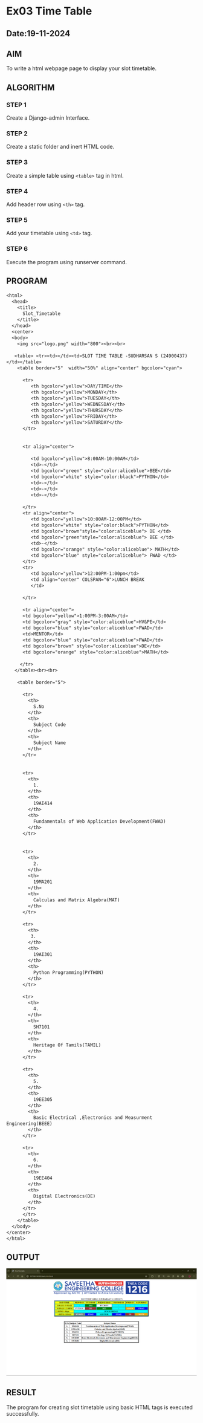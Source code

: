 # Ex03 Time Table
## Date:19-11-2024

## AIM
To write a html webpage page to display your slot timetable.

## ALGORITHM
### STEP 1
Create a Django-admin Interface.

### STEP 2
Create a static folder and inert HTML code.

### STEP 3
Create a simple table using ```<table>``` tag in html.

### STEP 4
Add header row using ```<th>``` tag.

### STEP 5
Add your timetable using ```<td>``` tag.

### STEP 6
Execute the program using runserver command.

## PROGRAM
```
<html>
  <head>
    <title>
      Slot_Timetable
    </title>
  </head>
  <center>
  <body>
    <img src="logo.png" width="800"><br><br>
    
   <table> <tr><td></td><td>SLOT TIME TABLE -SUDHARSAN S (24900437)</td></table>
    <table border="5"  width="50%" align="center" bgcolor="cyan">

      <tr>
         <th bgcolor="yellow">DAY/TIME</th>
         <th bgcolor="yellow">MONDAY</th>
         <th bgcolor="yellow">TUESDAY</th>
         <th bgcolor="yellow">WEDNESDAY</th>
         <th bgcolor="yellow">THURSDAY</th>
         <th bgcolor="yellow">FRIDAY</th>
         <th bgcolor="yellow">SATURDAY</th>
      </tr>

     
      <tr align="center">
         
         <td bgcolor="yellow">8:00AM-10:00AM</td> 
         <td>-</td> 
         <td bgcolor="green" style="color:aliceblue">BEE</td> 
         <td bgcolor="white" style="color:black">PYTHON</td> 
         <td>-</td>
         <td>-</td>
         <td>-</td>

      </tr>
      <tr align="center">
         <td bgcolor="yellow">10:00AM-12:00PM</td> 
         <td bgcolor="white" style="color:black">PYTHON</td> 
         <td bgcolor="brown"style="color:aliceblue"> DE </td> 
         <td bgcolor="green"style="color:aliceblue"> BEE </td> 
         <td>-</td>
         <td bgcolor="orange" style="color:aliceblue"> MATH</td>
         <td bgcolor="blue" style="color:aliceblue"> FWAD </td>
      </tr>
      <tr>
         <td bgcolor="yellow">12:00PM-1:00pm</td>
         <td align="center" COLSPAN="6">LUNCH BREAK
         </td>
 
      </tr>

      <tr align="center">
      <td bgcolor="yellow">1:00PM-3:00AM</td> 
      <td bgcolor="gray" style="color:aliceblue">HV&PE</td> 
      <td bgcolor="blue" style="color:aliceblue">FWAD</td> 
      <td>MENTOR</td> 
      <td bgcolor="blue" style="color:aliceblue">FWAD</td>
      <td bgcolor="brown" style="color:aliceblue">DE</td>
      <td bgcolor="orange" style="color:aliceblue">MATH</td>

     </tr>
   </table><br><br>

    <table border="5">

      <tr>
        <th>
          S.No
        </th>
        <th>
          Subject Code
        </th>
        <th>
          Subject Name
        </th>
      </tr>


      <tr>
        <th>
          1.
        </th>
        <th>
          19AI414
        </th>
        <th>
          Fundamentals of Web Application Development(FWAD)
        </th>
      </tr>


      <tr>
        <th>
          2.
        </th>
        <th>
          19MA201
        </th>
        <th>
          Calculas and Matrix Algebra(MAT)
        </th>
      </tr>

      <tr>
        <th>
         3.
        </th>
        <th>
          19AI301
        </th>
        <th>
          Python Programming(PYTHON)
        </th>
      </tr>

      <tr>
        <th>
          4.
        </th>
        <th>
          SH7101
        </th>
        <th>
          Heritage Of Tamils(TAMIL)
        </th>
      </tr>

      <tr>
        <th>
          5.
        </th>
        <th>
          19EE305
        </th>
        <th>
          Basic Electrical ,Electronics and Measurment Engineering(BEEE)
        </th>
      </tr>

      <tr>
        <th>
          6.
        </th>
        <th>
          19EE404
        </th>
        <th>
          Digital Electronics(DE)
        </th>
      </tr>
      </tr>
    </table>
  </body>
</center>
</html>
```
## OUTPUT
![alt text](<Screenshot 2024-11-19 183916.png>)
## RESULT
The program for creating slot timetable using basic HTML tags is executed successfully.

